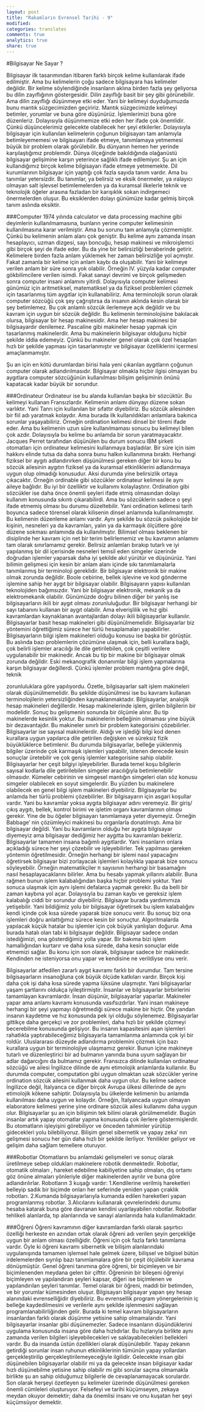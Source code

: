 ```yaml
---
layout: post
title: "Rakamların Evrensel Tarihi - 9"
modified:
categories: translates
comments: true
analytics: true
share: true
---
```


#Bilgisayar Ne Sayar ?

Bilgisayar ilk tasarımından itibaren farklı birçok kelime kullanılarak ifade edilmiştir. Ama bu kelimelerin çoğu sadece bilgisayara has kelimeler değildir. Bir kelime söylendiğinde insanların aklına birden fazla şey geliyorsa bu dilin zayıflığının göstergesidir. Dilin zayıflığı basit bir şey gibi görünebilir. Ama dilin zayıflığı düşünmeye etki eder. Yani bir kelimeyi duyduğumuzda bunu mantık süzgecimizden geçiririz. Mantık süzgecimizde kelimeyi betimler, yorumlar ve buna göre düşünürüz. İşlemlerimizi buna göre düzenleriz. Dolayısıyla düşünmemize etki eden her ifade çok önemlidir. Çünkü düşüncelerimiz gelecekte olabilecek her şeyi etkilerler. Dolayısıyla bilgisayar için kullanılan kelimelerin çoğunun bilgisayarı tam anlamıyla betimleyememesi ve bilgisayarı ifade etmeye, tanımlamaya yetmemesi büyük bir problem olarak görülebilir. Bu dünyanın hemen her yerinde karşılaştığımız problemdir. Dünya ölçeğinde bakıldığında olağanüstü bilgisayar gelişimine karşın yeterince sağlıklı ifade edilemiyor. Şu an için kullandığımız birçok kelime bilgisayarı ifade etmeye yetmemekte.
Dil kurumlarının bilgisayar için yaptığı çok fazla sayıda tanım vardır. Ama bu tanımlar yetersizdir. Bu tanımlar, ya belirsiz ve eksik önermeler, ya ıralayıcı olmayan salt işlevsel betimlemelerden ya da kuramsal ilkelerle teknik ve teknolojik öğeler arasına fazladan bir karışıklık sokan indirgemeci önermelerden oluşur. Bu eksiklerden dolayı günümüze kadar gelmiş birçok tanım aslında eksiktir.

###Computer
1974 yılında calculator ve data processing machine gibi deyimlerin kullanılmamasına, bunların yerine computer kelimesinin kullanılmasına karar verilmiştir. Ama bu sorunu tam anlamıyla çözmemiştir. Çünkü bu kelimenin anlam alanı çok geniştir. Bu kelime aynı zamanda insan hesaplayıcı, uzman dizgesi, sayı boncuğu, hesap makinesi ve mikroişlemci gibi birçok şeyi de ifade eder. Bu da yine bir belirsizliği beraberinde getirir.
Kelimelere birden fazla anlam yüklemek her zaman belirsizliğe yol açmıştır. Fakat zamanla bir kelime için anlam kaybı da oluşabilir. Yani bir kelimeye verilen anlam bir süre sonra yok olabilir. Örneğin IV. yüzyıla kadar computer gökbilimcilere verilen isimdi. Fakat sanayi devrimi ve birçok gelişmeden sonra computer insani anlamını yitirdi. Dolayısıyla computer kelimesi günümüz için aritmetiksel, matematiksel ya da fiziksel problemleri çözmek için tasarlanmış tüm aygıtlar için kullanabiliriz. Ama terminolojik sorun olarak computer sözcüğü çok şey çağrıştırsa da insanın aklında kesin olarak bir şey betimlemez. Bu çok anlamlı sözcük ilerlemeye açık değildir ve bu kavram için uygun bir sözcük değildir.
Bu kelimenin terminolojisine bakılacak olursa, bilgisayar bir hesap makinesidir. Ama her hesap makinesi bir bilgisayardır denilemez. Pascaline gibi makineler hesap yapmak için tasarlanmış makinelerdir. Ama bu makinelerin bilgisayar olduğunu hiçbir şekilde iddia edemeyiz. Çünkü bu makineler genel olarak çok özel hesapları hızlı bir şekilde yapması için tasarlanmıştır ve bilgisayar özelliklerini içermesi amaçlanmamıştır.

Şu an için en kötü durumlardan birisi hala yeni çıkarılan aygıtların çoğunun computer olarak adlandırılmasıdır. Bilgisayar olmakla hiçbir ilgisi olmayan bu aygıtlara computer sözcüğünün kullanılması bilişim gelişiminin önünü kapatacak kadar büyük bir sorundur.

###Ordinateur
Ordinateur ise bu alanda kullanılan başka bir sözcüktür. Bu kelimeyi kullanan Fransızlardır. Kelimenin anlamı dünyayı düzene sokan varlıktır. Yani Tanrı için kullanılan bir sıfattır diyebiliriz. Bu sözcük ailesinden bir fiil adı yaratmak kolaydır. Ama burada ilk kullanıldıkları anlamlara bakınca sorunlar yaşayabiliriz. Örneğin ordination kelimesi dinsel bir töreni ifade eder. Ama bu kelimenin uzun süre kullanılmaması sonucu bu kelimeyi bilen çok azdır. Dolayısıyla bu kelime bu anlamda bir sorun yaratmayacaktır. Jacques Perret tarafından düşünülen bu durum sonucu IBM şirketi otomatları için ordinateur kelimesini kullanmaya başladılar. Bir süre için isim hakkını elinde tutsa da daha sonra bunu halkın kullanımına bıraktı.
Herhangi fiziksel bir aygıtı adlandırırken düşünülmesi gereken diğer bir konu bu sözcük ailesinin aygıtın fiziksel ya da kuramsal etkinliklerini adlandırmaya uygun olup olmadığı konusudur. Aksi durumda yine belirsizlik ortaya çıkacaktır. Örneğin ordinable gibi sözcükler ordinateur kelimesi ile aynı aileye bağlıdır. Bu iyi bir özelliktir ve kullanımı kolaylaştırır. Ordination gibi sözcükler ise daha önce önemli şeyleri ifade etmiş olmasından dolayı kullanım konusunda sıkıntı çıkarabilirdi. Ama bu sözcüklerin sadece o şeyi ifade etmemiş olması bu durumu düzeltebilir. Yani ordination kelimesi tarih boyunca sadece törensel olarak kilisenin dinsel anlamında kullanılmamıştır. Bu kelimenin düzenleme anlamı vardır. Aynı şekilde bu sözcük psikolojide bir kişinin, nesneleri ya da kavramları, yalın ya da karmaşık ölçütlere göre düzene sokması anlamında da kullanılmıştır.
Bilimsel olması beklenen bir disiplinde her kavram için net bir terim belirlememiz ve bu kavramın anlamını tam olarak sınırlamamız gerekir. Belirsiz anlamları bırakıp tutarlı ve iyi yapılanmış bir dil içerisinde nesneleri temsil eden simgeler üzerinde doğrudan işlemler yaparsak daha iyi şekilde akıl yürütür ve düşünürüz. Yani bilimin gelişmesi için kesin bir anlam alanı içinde sıkı tanımlamalarla tanımlanmış bir terminoloji gereklidir.
Bir bilgisayar elektronik bir makine olmak zorunda değildir. Boole cebirine, bellek işlevine ve kod gönderme işlemine sahip her aygıt bir bilgisayar olabilir. Bilgisayarın yapısı kullanılan teknolojiden bağımsızdır. Yani bir bilgisayar elektronik, mekanik ya da elektromekanik olabilir.
Günümüzde doğru bilinen diğer bir yanlış ise bilgisayarların ikili bir aygıt olması zorunluluğudur. Bir bilgisayar herhangi bir sayı tabanını kullanan bir aygıt olabilir. Ama elverişlilik ve hız gibi kavramlardan kaynaklanan avantajlardan dolayı ikili bilgisayarlar kullanılır. Bilgisayarlar basit hesap makineleri gibi düşünülmemelidir. Bilgisayarlar biz yöntemini öğrettiğimiz sürece her türlü hesaplamaları yapabilirler.
Bilgisayarların bilgi işlem makineleri olduğu konusu ise başka bir görüştür. Bu aslında bazı problemlerin çözümüne ulaşmak için, belli kurallara bağlı, çok belirli işlemler aracılığı ile dile getirilebilen, çok çeşitli verilere uygulanabilir bir makinedir. Ancak bu tip bir makine bir bilgisayar olmak zorunda değildir. Eski mekanografik donanımlar bilgi işlem yapmalarına karşın bilgisayar değillerdi. Çünkü işlemler problem mantığına göre değil, teknik

zorunluluklara göre yapılıyordu. Özetle, bilgisayarlar salt işlem makineleri olarak düşünülmemelidir. Bu şekilde düşünülmesi ise bu kavramı kullanan terminolojilerin yetersizliğinden kaynaklanmaktadır.
Bilgisayarlar, analojik hesap makineleri değillerdir. Hesap makinelerinde işlem, girilen bilgilerin bir modelidir. Sonuç bu gelişmenin sonunda bir ölçümle alınır. Bu tip makinelerde kesinlik yoktur. Bu makinelerin belleğinin olmaması yine büyük bir dezavantajdır. Bu makineler sınırlı bir problem kategorisini çözebilirler. Bilgisayarlar ise sayısal makinelerdir. Aldığı ve işlediği bilgi kod denen kurallara uygun yapılarca dile getirilen değişken ve süreksiz fizik büyüklüklerce betimlenir. Bu durumda bilgisayarlar, belleğe yüklenmiş bilgiler üzerinde çok karmaşık işlemleri yapabilir, istenen derecede kesin sonuçlar üretebilir ve çok geniş işlemler kategorisine sahip olabilir.
Bilgisayarlar her çeşit bilgiyi işleyebilirler. Burada temel koşu bilgilerin sayısal kodlarla dile getirilebilen simgeler aracılığıyla betimlenebilir olmasıdır. Kümeler cebirinin ve simgesel mantığın simgeleri olan söz konusu simgeler olabilecek en soyut simgelerdir. Bu yüzden bu makinelere olabilecek en genel bilgi işlem makineleri diyebiliriz. Bilgisayarlar bu anlamda her türlü problemi çözebilirler.
Bir bilgisayarın için asgari koşullar vardır. Yani bu kavramlar yoksa aygıta bilgisayar adını veremeyiz. Bir giriş/çıkış aygıtı,  bellek, kontrol birimi ve işletim organı kavramlarının olması gerekir. Yine de bu öğeler bilgisayarı tanımlamaya yeter diyemeyiz. Örneğin Babbage’ nin çözümleyici makinesi bu organlarla donatılmıştı. Ama bir bilgisayar değildi. Yani bu kavramların olduğu her aygıta bilgisayar diyemeyiz ama bilgisayar dediğimiz her aygıtta bu kavramları bekleriz.
Bilgisayarlar tamamen insana bağımlı aygıtlardır. Yani insanların onlara açıkladığı sürece her şeyi çözebilir ve işleyebilirler. Tek yapılması gereken yöntemin öğretilmesidir. Örneğin herhangi bir işlemi nasıl yapacağını öğretirsek bilgisayar bizi zorlayacak işlemleri kolaylıkla yaparak bize sonucu söyleyebilir. Örneğin matematikçiler π sayısının herhangi bir basamağını nasıl hesaplayacaklarını bilirler. Ama bu hesabı yapmak yıllarını alabilir. Buna rağmen bunun işlem kalabalığından başka hiçbir problemi yoktur. Yani sonuca ulaşmak için aynı işlemi defalarca yapmak gerekir. Bu da belli bir zaman kaybına yol açar. Dolayısıyla bu zaman kaybı ve gereksiz işlem kalabalığı ciddi bir sorundur diyebiliriz. Bilgisayar burada yardımımıza yetişebilir. Yani bildiğimiz yolu bir bilgisayar öğretirsek bu işlem kalabalığını kendi içinde çok kısa sürede yaparak bize sonucu verir. Bu sonuç biz ona işlemleri doğru anlattığımız sürece kesin bir sonuçtur. Algoritmalarda yapılacak küçük hatalar bu işlemler için çok büyük yanlışları doğurur. Ama burada hatalı olan tabi ki bilgisayar değildir. Bilgisayar sadece ondan istediğimizi, ona gösterdiğimiz yolla yapar. Bir bakıma bizi işlem hamallığından kurtarır ve daha kısa sürede, daha kesin sonuçlar elde etmemizi sağlar. Bu konu için son olarak, bilgisayar sadece bir makinedir. Kendinden ne isteniyorsa onu yapar ve kendisine ne verildiyse onu verir.

Bilgisayarlar atfedilen zararlı aygıt kavramı farklı bir durumdur. Tam tersine bilgisayarların insanoğluna çok büyük ölçüde katkıları vardır. Birçok kişi daha çok işi daha kısa sürede yapma lüksüne ulaşmıştır. Yani bilgisayarlar yaşam şartlarını oldukça iyileştirmiştir.
İnsanlar ve bilgisayarlar birbirlerini tamamlayan kavramlardır. İnsan düşünür, bilgisayarlar yaparlar. Makineler yapar ama anlamı kavramı konusunda vasıfsızdırlar. Yani insan makineye herhangi bir şeyi yapmayı öğretmediği sürece makine bir hiçtir. Öte yandan insanın kaydetme ve hız konusunda pek iyi olduğu söylenemez. Bilgisayarlar gittikçe daha gerçekçi ve zor problemleri, daha hızlı bir şekilde çözmeyi becerebilme konusunda gelişiyor. Bu insanın kapasitesini aşan işlemleri rahatlıkla yaptırabileceğimiz bilgisayarla tamamlanma anlamında çok iyi bir roldür.
Uluslararası düzeyde adlandırma problemini çözmek için bazı kurallara uygun bir terminolojiye ulaşmamız gerekir. Bunun içine makineye tutarlı ve düzenleştirici bir ad bulmanın yanında buna uyum sağlayan bir adlar dağarcığını da bulmamız gerekir.
Fransızca dilinde kullanılan ordinateur sözcüğü ve ailesi İngilizce dilinde de aynı etimolojik anlamlarda kullanılır. Bu durumda computer, computation gibi uygun olmaktan uzak sözcükler yerine ordination sözcük ailesini kullanmak daha uygun olur. Bu kelime sadece İngilizce değil, İtalyanca ce diğer birçok Avrupa ülkesi dillerinde de aynı etimolojik kökene sahiptir. Dolayısıyla bu ülkelerde kelimenin bu anlamda kullanılması daha uygun ve kolaydır. Örneğin, İtalyancada uygun olmayan elaboratore kelimesi yerine yine ordinare sözcük ailesi kullanımı daha uygun olur.
Bilgisayarlar şu an için bilişimin tek bilimi olarak görülmemelidir. Bugün insanlar artık yapay otomatlar yapma konusunda çok ilerlere göstermişlerdir. Bu otomatların işleyişini görebiliyor ve önceden tahminler yürütüp gidecekleri yolu bilebiliyoruz. Bilişim genel sibernetik ve yapay zeka’ nın gelişmesi sonucu her gün daha hızlı bir şekilde ilerliyor. Yenilikler geliyor ve gelişim daha sağlam temellere oturuyor.

###Robotlar
Otomatların bu anlamdaki gelişmeleri ve sonuç olarak üretilmeye sebep oldukları makinelere robotik denmektedir. Robotlar, otomatik olmaları , hareket edebilme kabiliyetine sahip olmaları, dış ortamı göz önüne almaları yönleriyle diğer makinelerden ayrılır ve buna göre adlandırılırlar. Robotların 3 kuşağı vardır:
1.Kendilerine verilmiş hareketleri belleyip sadık bir biçimde onları her seferinde yeniden yapan çıraklık robotları.
2.Kumanda bilgisayarlarıyla kumanda edilen hareketleri yapan programlanmış robotlar.
3.Alıcılarını kullanarak çevrelerindeki durumu hesaba katarak buna göre davranan kendini uyarlayabilen robotlar.
Robotlar tehlikeli alanlarda, tıp alanlarında ve sanayi alanlarında hala kullanılmaktadır.

###Öğreni
Öğreni kavramının diğer kavramlardan farklı olarak şaşırtıcı özelliği herkeste en azından ortak olarak öğreni adı verilen şeyin gerçekliğe uygun bir anlam olması özelliğidir. Öğreni için çok fazla farklı tanımlama vardır. Öyle ki öğreni kavramı sibernetik ve bilişim alanlarındaki uygulanışında tamamen işlemsel hale gelmek üzere, bilişsel ve bilgisel bütün irdelemelerden sıyrılıp bazı tanımlamalara göre bir çeşit ölçülebilir kavrama dönüşmüştür.
Genel öğreni tanımına göre öğreni, bir biçimleyen ve bir biçimlenenden meydana gelen bir çifttir. Öğreninin bir bileşeni öğreniyi biçimleyen ve yapılandıran şeyleri kapsar, diğeri ise biçimlenen ve yapılandırılan şeyleri tanımlar. Temel olarak bir öğreni, maddi bir  betimden, ve bir yorumlar kümesinden oluşur.
Bilgisayarı bilgisayar yapan şey hesap alanındaki evrenselliğidir diyebiliriz. Bu evrensellik program yönergelerinin iç belleğe kaydedilmesini ve verilerle aynı şekilde işlenmesini sağlayan programlanabilirliğinden gelir. Burada ki temel kavram bilgisayarların insanlardan farklı olarak düşünme yetisine sahip olmamalarıdır. Yani bilgisayarlar insanlar gibi düşünemezler. Sadece insanların düşündüklerini uygulama konusunda insana göre daha hızlıdırlar. Bu hızlarıyla birlikte aynı zamanda verilen bilgileri işleyebilecekleri ve saklayabilecekleri bellekleri vardır. Bu da insanda üstün özellikleri olarak düşünülebilir.
Yapay zekanın getirdiği sorunlar insan ruhunun etkinliklerinin tümünün yapay yollardan gerçekleştirilip gerçekleştirilemeyeceğiyle ilgilidir. Gelecekte insan gibi düşünebilen bilgisayarlar olabilir mi ya da gelecekte insan bilgisayar kadar hızlı düşünebilme yetisine sahip olabilir mi gibi sorular saçma olmamakla birlikte şu an sahip olduğumuz bilgilerle de cevaplanamayacak sorulardır.
Son olarak herşeyi özetleyen şu kelimeler üzerinde düşünülmesi gereken önemli cümleleri oluşturuyor. Felsefeyi ve tarihi küçümseyen, zekaya meydan okuyor demektir; daha da önemlisi insanı ve onu kuşatan her şeyi küçümsüyor demektir.

